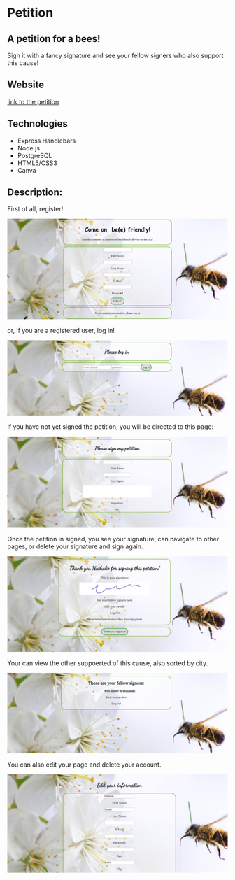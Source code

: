 # Petition

## A petition for a bees!

Sign it with a fancy signature and see your fellow signers who also support this cause!

## Website

[link to the petition](https://beefriendly.herokuapp.com/register)

## Technologies

* Express Handlebars
* Node.js
* PostgreSQL
* HTML5/CSS3
* Canva 

## Description: 

First of all, register!  

![Start](/imgsRM/BeeFriendlyStart.PNG)

or, if you are a registered user, log in!

![Start](/imgsRM/BeeFriendlyLogin.PNG)

If you have not yet signed the petition, you will be directed to this page: 

![Selection](/imgsRM/BeeFriendlySign.PNG)

Once the petition in signed, you see your signature, can navigate to other pages, or delete your signature  and sign again. 

![Selection](/imgsRM/BeeFriendlySinged.PNG)

Your can  view the other suppoerted of this cause,  also sorted by city. 

![Selection](/imgsRM/BeeFriendlyList.PNG)

You can also edit your page and delete your account.

![Selection](/imgsRM/BeeFriendlyEdit.PNG)


